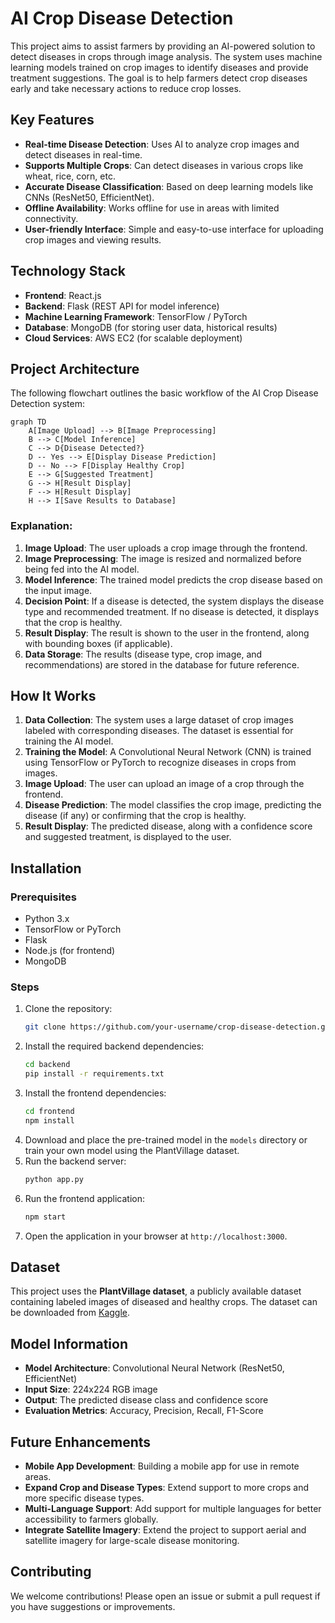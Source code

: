 
# AI Crop Disease Detection

This project aims to assist farmers by providing an AI-powered solution to detect diseases in crops through image analysis. The system uses machine learning models trained on crop images to identify diseases and provide treatment suggestions. The goal is to help farmers detect crop diseases early and take necessary actions to reduce crop losses.

## Key Features
- **Real-time Disease Detection**: Uses AI to analyze crop images and detect diseases in real-time.
- **Supports Multiple Crops**: Can detect diseases in various crops like wheat, rice, corn, etc.
- **Accurate Disease Classification**: Based on deep learning models like CNNs (ResNet50, EfficientNet).
- **Offline Availability**: Works offline for use in areas with limited connectivity.
- **User-friendly Interface**: Simple and easy-to-use interface for uploading crop images and viewing results.

## Technology Stack
- **Frontend**: React.js
- **Backend**: Flask (REST API for model inference)
- **Machine Learning Framework**: TensorFlow / PyTorch
- **Database**: MongoDB (for storing user data, historical results)
- **Cloud Services**: AWS EC2 (for scalable deployment)

## Project Architecture

The following flowchart outlines the basic workflow of the AI Crop Disease Detection system:

```mermaid
graph TD
    A[Image Upload] --> B[Image Preprocessing]
    B --> C[Model Inference]
    C --> D{Disease Detected?}
    D -- Yes --> E[Display Disease Prediction]
    D -- No --> F[Display Healthy Crop]
    E --> G[Suggested Treatment]
    G --> H[Result Display]
    F --> H[Result Display]
    H --> I[Save Results to Database]
```

### Explanation:
1. **Image Upload**: The user uploads a crop image through the frontend.
2. **Image Preprocessing**: The image is resized and normalized before being fed into the AI model.
3. **Model Inference**: The trained model predicts the crop disease based on the input image.
4. **Decision Point**: If a disease is detected, the system displays the disease type and recommended treatment. If no disease is detected, it displays that the crop is healthy.
5. **Result Display**: The result is shown to the user in the frontend, along with bounding boxes (if applicable).
6. **Data Storage**: The results (disease type, crop image, and recommendations) are stored in the database for future reference.

## How It Works
1. **Data Collection**: The system uses a large dataset of crop images labeled with corresponding diseases. The dataset is essential for training the AI model.
2. **Training the Model**: A Convolutional Neural Network (CNN) is trained using TensorFlow or PyTorch to recognize diseases in crops from images.
3. **Image Upload**: The user can upload an image of a crop through the frontend.
4. **Disease Prediction**: The model classifies the crop image, predicting the disease (if any) or confirming that the crop is healthy.
5. **Result Display**: The predicted disease, along with a confidence score and suggested treatment, is displayed to the user.

## Installation

### Prerequisites
- Python 3.x
- TensorFlow or PyTorch
- Flask
- Node.js (for frontend)
- MongoDB

### Steps
1. Clone the repository:
   ```bash
   git clone https://github.com/your-username/crop-disease-detection.git
   ```
2. Install the required backend dependencies:
   ```bash
   cd backend
   pip install -r requirements.txt
   ```
3. Install the frontend dependencies:
   ```bash
   cd frontend
   npm install
   ```
4. Download and place the pre-trained model in the `models` directory or train your own model using the PlantVillage dataset.
5. Run the backend server:
   ```bash
   python app.py
   ```
6. Run the frontend application:
   ```bash
   npm start
   ```
7. Open the application in your browser at `http://localhost:3000`.

## Dataset
This project uses the **PlantVillage dataset**, a publicly available dataset containing labeled images of diseased and healthy crops. The dataset can be downloaded from [Kaggle](https://www.kaggle.com/emmarex/plantdisease).

## Model Information
- **Model Architecture**: Convolutional Neural Network (ResNet50, EfficientNet)
- **Input Size**: 224x224 RGB image
- **Output**: The predicted disease class and confidence score
- **Evaluation Metrics**: Accuracy, Precision, Recall, F1-Score

## Future Enhancements
- **Mobile App Development**: Building a mobile app for use in remote areas.
- **Expand Crop and Disease Types**: Extend support to more crops and more specific disease types.
- **Multi-Language Support**: Add support for multiple languages for better accessibility to farmers globally.
- **Integrate Satellite Imagery**: Extend the project to support aerial and satellite imagery for large-scale disease monitoring.

## Contributing
We welcome contributions! Please open an issue or submit a pull request if you have suggestions or improvements.
